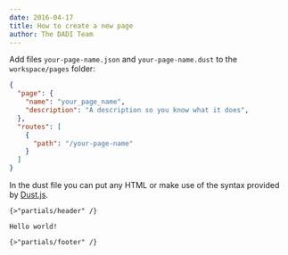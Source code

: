 ```yaml
---
date: 2016-04-17
title: How to create a new page
author: The DADI Team
---
```


Add files `your-page-name.json` and `your-page-name.dust` to the `workspace/pages` folder:

```json
{
  "page": {
    "name": "your_page_name",
    "description": "A description so you know what it does",
  },
  "routes": [
    {
      "path": "/your-page-name"
    }
  ]
}
```

In the dust file you can put any HTML or make use of the syntax provided by [Dust.js](http://www.dustjs.com/).

```
{>"partials/header" /}

Hello world!

{>"partials/footer" /}
```
